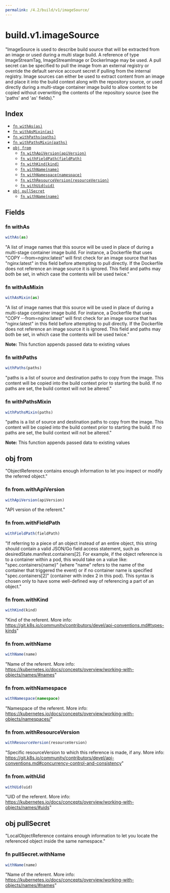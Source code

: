 ```yaml
---
permalink: /4.2/build/v1/imageSource/
---
```


# build.v1.imageSource

"ImageSource is used to describe build source that will be extracted from an image or used during a multi stage build. A reference of type ImageStreamTag, ImageStreamImage or DockerImage may be used. A pull secret can be specified to pull the image from an external registry or override the default service account secret if pulling from the internal registry. Image sources can either be used to extract content from an image and place it into the build context along with the repository source, or used directly during a multi-stage container image build to allow content to be copied without overwriting the contents of the repository source (see the 'paths' and 'as' fields)."

## Index

* [`fn withAs(as)`](#fn-withas)
* [`fn withAsMixin(as)`](#fn-withasmixin)
* [`fn withPaths(paths)`](#fn-withpaths)
* [`fn withPathsMixin(paths)`](#fn-withpathsmixin)
* [`obj from`](#obj-from)
  * [`fn withApiVersion(apiVersion)`](#fn-fromwithapiversion)
  * [`fn withFieldPath(fieldPath)`](#fn-fromwithfieldpath)
  * [`fn withKind(kind)`](#fn-fromwithkind)
  * [`fn withName(name)`](#fn-fromwithname)
  * [`fn withNamespace(namespace)`](#fn-fromwithnamespace)
  * [`fn withResourceVersion(resourceVersion)`](#fn-fromwithresourceversion)
  * [`fn withUid(uid)`](#fn-fromwithuid)
* [`obj pullSecret`](#obj-pullsecret)
  * [`fn withName(name)`](#fn-pullsecretwithname)

## Fields

### fn withAs

```ts
withAs(as)
```

"A list of image names that this source will be used in place of during a multi-stage container image build. For instance, a Dockerfile that uses \"COPY --from=nginx:latest\" will first check for an image source that has \"nginx:latest\" in this field before attempting to pull directly. If the Dockerfile does not reference an image source it is ignored. This field and paths may both be set, in which case the contents will be used twice."

### fn withAsMixin

```ts
withAsMixin(as)
```

"A list of image names that this source will be used in place of during a multi-stage container image build. For instance, a Dockerfile that uses \"COPY --from=nginx:latest\" will first check for an image source that has \"nginx:latest\" in this field before attempting to pull directly. If the Dockerfile does not reference an image source it is ignored. This field and paths may both be set, in which case the contents will be used twice."

**Note:** This function appends passed data to existing values

### fn withPaths

```ts
withPaths(paths)
```

"paths is a list of source and destination paths to copy from the image. This content will be copied into the build context prior to starting the build. If no paths are set, the build context will not be altered."

### fn withPathsMixin

```ts
withPathsMixin(paths)
```

"paths is a list of source and destination paths to copy from the image. This content will be copied into the build context prior to starting the build. If no paths are set, the build context will not be altered."

**Note:** This function appends passed data to existing values

## obj from

"ObjectReference contains enough information to let you inspect or modify the referred object."

### fn from.withApiVersion

```ts
withApiVersion(apiVersion)
```

"API version of the referent."

### fn from.withFieldPath

```ts
withFieldPath(fieldPath)
```

"If referring to a piece of an object instead of an entire object, this string should contain a valid JSON/Go field access statement, such as desiredState.manifest.containers[2]. For example, if the object reference is to a container within a pod, this would take on a value like: \"spec.containers{name}\" (where \"name\" refers to the name of the container that triggered the event) or if no container name is specified \"spec.containers[2]\" (container with index 2 in this pod). This syntax is chosen only to have some well-defined way of referencing a part of an object."

### fn from.withKind

```ts
withKind(kind)
```

"Kind of the referent. More info: https://git.k8s.io/community/contributors/devel/api-conventions.md#types-kinds"

### fn from.withName

```ts
withName(name)
```

"Name of the referent. More info: https://kubernetes.io/docs/concepts/overview/working-with-objects/names/#names"

### fn from.withNamespace

```ts
withNamespace(namespace)
```

"Namespace of the referent. More info: https://kubernetes.io/docs/concepts/overview/working-with-objects/namespaces/"

### fn from.withResourceVersion

```ts
withResourceVersion(resourceVersion)
```

"Specific resourceVersion to which this reference is made, if any. More info: https://git.k8s.io/community/contributors/devel/api-conventions.md#concurrency-control-and-consistency"

### fn from.withUid

```ts
withUid(uid)
```

"UID of the referent. More info: https://kubernetes.io/docs/concepts/overview/working-with-objects/names/#uids"

## obj pullSecret

"LocalObjectReference contains enough information to let you locate the referenced object inside the same namespace."

### fn pullSecret.withName

```ts
withName(name)
```

"Name of the referent. More info: https://kubernetes.io/docs/concepts/overview/working-with-objects/names/#names"